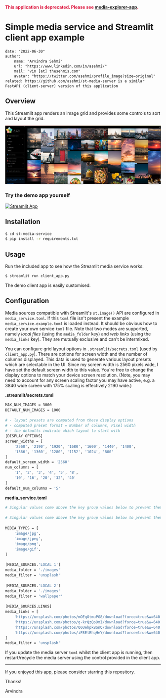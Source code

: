 <span style='font-weight: bold; color: crimson'>This application is deprecated. Please see <a href=' https://github.com/asehmi/media-explorer-app'>media-explorer-app</a>.</span>

# Simple media service and Streamlit client app example

    date: "2022-06-30"
    author:
        name: "Arvindra Sehmi"
        url: "https://www.linkedin.com/in/asehmi/"
        mail: "vin [at] thesehmis.com"
        avatar: "https://twitter.com/asehmi/profile_image?size=original"
    related: https://github.com/asehmi/st-media-server is a similar FastAPI (client-server) version of this application

## Overview

This Streamlit app renders an image grid and provides some controls to sort and layout the grid.

![Screenshot](./images/st-media-service-screenshot.png)

### Try the demo app yourself

[![Streamlit App](https://static.streamlit.io/badges/streamlit_badge_black_white.svg)](https://asehmi-st-media-service-client-app-01b2hx.streamlitapp.com/)

## Installation

```bash
$ cd st-media-service
$ pip install -r requirements.txt
```

## Usage

Run the included app to see how the Streamlit media service works:

```bash
$ streamlit run client_app.py
```

The demo client app is easily customised.

## Configuration

Media sources compatible with Streamlit's `st.image()` API are configured in `media_service.toml`. If this `toml` file isn't present the example `media_service.example.toml` is loaded instead. It should be obvious how to create your own service `toml` file. Note that two modes are supported, namely _local files_ (using the `media_folder` key) and _web links_ (using the `media_links` key). They are mutually exclusive and can't be intermixed.

You can configure grid layout options in `.streamlit/secrets.toml` (used by `client_app.py`). There are options for screen width and the number of columns displayed. This data is used to generate various layout presets which are selectable in the UI. Since my screen width is 2560 pixels wide, I have set the default screen width to this value. You're free to change the display options to match your device screen resolution. (Note, you may need to account for any screen scaling factor you may have active, e.g. a 3840 wide screen with 175% scaling is effectively 2190 wide.)

**.streamlit/secrets.toml**

```bash
MAX_NUM_IMAGES = 3000
DEFAULT_NUM_IMAGES = 1000

# - layout presets are computed from these display options
# - computed preset format = Number of columns, Pixel width
# - the defaults indicate which layout to start with
[DISPLAY_OPTIONS]
screen_widths = [
    '2560', '2190', '1920', '1680', '1600', '1440', '1400',
    '1366', '1360', '1280', '1152', '1024', '800'
]
default_screen_width = '2560'
num_columns = [
    '1', '2', '3', '4', '5', '8',
    '10', '16', '20', '32', '40'
]
default_num_columns = '5'
```

**media_service.toml**

```bash
# Singular values come above the key group values below to prevent them combining

# Singular values come above the key group values below to prevent them combining

MEDIA_TYPES = [
    'image/jpg',
    'image/jpeg',
    'image/png',
    'image/gif',
]

[MEDIA_SOURCES.'LOCAL 1']
media_folder = './images'
media_filter = 'unsplash'

[MEDIA_SOURCES.'LOCAL 2']
media_folder = './images'
media_filter = 'wallpaper'

[MEDIA_SOURCES.LINKS]
media_links = [
    'https://unsplash.com/photos/mOEqOtmuPG8/download?force=true&w=640',
    'https://unsplash.com/photos/g-krQzQo9mI/download?force=true&w=640',
    'https://unsplash.com/photos/Q6UehpkBSnQ/download?force=true&w=640',
    'https://unsplash.com/photos/iP8ElEhqHeY/download?force=true&w=640',
]
media_filter = 'unsplash'
```

If you update the media server `toml` whilst the client app is running, then restart/recycle the media server using the control provided in the client app.

---

If you enjoyed this app, please consider starring this repository.

Thanks!

Arvindra